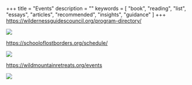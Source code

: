 +++
title = "Events"
description = ""
keywords = [
  "book",
  "reading",
  "list",
  "essays",
  "articles",
  "recommended",
  "insights",
  "guidance"
]
+++
https://wildernessguidescouncil.org/program-directory/

<a href="https://wildernessguidescouncil.org/program-directory/" title="Wilderness Guides Council Programs" target="_blank" rel="noopener"><img src="/uploads/image-1.png" /></a>

https://schooloflostborders.org/schedule/

<a href="https://schooloflostborders.org/schedule/" title="School of Lost Borders Schedule" target="_blank" rel="noopener"><img src="/uploads/image-2.png" /></a>

https://wildmountainretreats.org/events

<a href="https://wildmountainretreats.org/events" title="Wild Mountain Retreats Events" target="_blank" rel="noopener"><img src="/uploads/image.png" /></a>